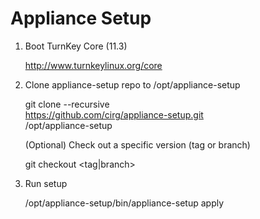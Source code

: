 Appliance Setup
===============

1) Boot TurnKey Core (11.3)

    http://www.turnkeylinux.org/core

2) Clone appliance-setup repo to /opt/appliance-setup

    git clone --recursive \
        https://github.com/cirg/appliance-setup.git \
        /opt/appliance-setup

   (Optional) Check out a specific version (tag or branch)

    git checkout <tag|branch>

3) Run setup

    /opt/appliance-setup/bin/appliance-setup apply
